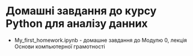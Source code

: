 # Домашні завдання до курсу Python для аналізу данних

- My_first_homework.ipynb - домашне завдання до Модулю 0, лекція Основи компьютерної грамотності
